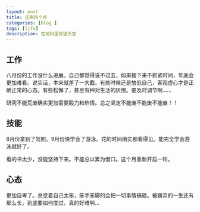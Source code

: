 ```yaml
---
layout: post
title: 还剩四个月
categories: [blog ]
tags: [life]
description: 在地狱里仰望天堂
---
```

## 工作
八月份的工作没什么进展。自己都觉得说不过去，如果接下来不抓紧时间，年底会更加难看。说实话，本来就差了一大截。有些时候还是放低自己，客观虚心才是正确正常的心态。有些松懈了，甚至有种对生活的厌倦。要及时调节啊……

研究不能荒废确实更加需要毅力和热情。总之坚定不能废不能废不能废！！


## 技能

8月份拿到了驾照。9月份快学会了游泳。花的时间确实都看得见。能完全学会游泳就好了。

看的书太少，没能坚持下来。不能总以累为借口。这个月重新开启一轮。

## 心态

更加自卑了。总觉着自己太笨，笨手笨脚的会把一切事情搞砸。被嫌弃的一生还有那么长，到底要如何度过，真的好难啊…
